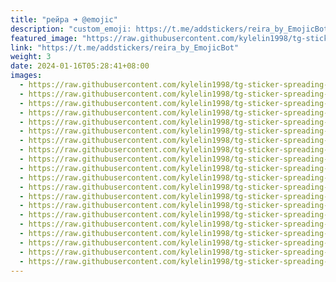 ```yaml
---
title: "рейра ➜ @emojic"
description: "custom_emoji: https://t.me/addstickers/reira_by_EmojicBot"
featured_image: "https://raw.githubusercontent.com/kylelin1998/tg-sticker-spreading-worldwide-images/main/img/363cf7ed-c91d-4718-b700-f22963663046.jpg"
link: "https://t.me/addstickers/reira_by_EmojicBot"
weight: 3
date: 2024-01-16T05:28:41+08:00
images:
  - https://raw.githubusercontent.com/kylelin1998/tg-sticker-spreading-worldwide-images/main/img/363cf7ed-c91d-4718-b700-f22963663046.jpg
  - https://raw.githubusercontent.com/kylelin1998/tg-sticker-spreading-worldwide-images/main/img/f2685242-e6a3-4608-994e-00088f9a4d79.jpg
  - https://raw.githubusercontent.com/kylelin1998/tg-sticker-spreading-worldwide-images/main/img/a7150992-7d62-4328-a4b5-a656b45a35cf.jpg
  - https://raw.githubusercontent.com/kylelin1998/tg-sticker-spreading-worldwide-images/main/img/a88ab14a-3aa2-42c7-89ac-b4153cdd7c11.jpg
  - https://raw.githubusercontent.com/kylelin1998/tg-sticker-spreading-worldwide-images/main/img/0246f79c-c026-454b-a609-47ef80863801.jpg
  - https://raw.githubusercontent.com/kylelin1998/tg-sticker-spreading-worldwide-images/main/img/8c4f8a7d-0d47-4dc7-b9d6-5b465f64cc89.jpg
  - https://raw.githubusercontent.com/kylelin1998/tg-sticker-spreading-worldwide-images/main/img/f7742ffe-7601-4e1a-8348-5a3904263c2f.jpg
  - https://raw.githubusercontent.com/kylelin1998/tg-sticker-spreading-worldwide-images/main/img/5c63ad61-cbd9-4651-8cba-be96b151dfa7.jpg
  - https://raw.githubusercontent.com/kylelin1998/tg-sticker-spreading-worldwide-images/main/img/6e1d4eeb-377a-43e1-8152-798ed95cd707.jpg
  - https://raw.githubusercontent.com/kylelin1998/tg-sticker-spreading-worldwide-images/main/img/ff21b291-66ab-42a5-9344-cd005247787f.jpg
  - https://raw.githubusercontent.com/kylelin1998/tg-sticker-spreading-worldwide-images/main/img/b52ff862-d353-4998-ba96-31e2fc090c1f.jpg
  - https://raw.githubusercontent.com/kylelin1998/tg-sticker-spreading-worldwide-images/main/img/2eca9159-5193-493b-8409-a694a4ead95b.jpg
  - https://raw.githubusercontent.com/kylelin1998/tg-sticker-spreading-worldwide-images/main/img/46c3f1b9-580a-4dec-b6c1-e9f23e0b1647.jpg
  - https://raw.githubusercontent.com/kylelin1998/tg-sticker-spreading-worldwide-images/main/img/029d6a8d-d60b-485b-ad6e-1d2f5eefe952.jpg
  - https://raw.githubusercontent.com/kylelin1998/tg-sticker-spreading-worldwide-images/main/img/86363ab6-0419-4a82-8432-44664629371a.jpg
  - https://raw.githubusercontent.com/kylelin1998/tg-sticker-spreading-worldwide-images/main/img/52f3f283-361d-49ec-b58d-6b99d18e04ce.jpg
  - https://raw.githubusercontent.com/kylelin1998/tg-sticker-spreading-worldwide-images/main/img/50dafc18-ab37-48ef-ad05-f1b9d1ec98a6.jpg
  - https://raw.githubusercontent.com/kylelin1998/tg-sticker-spreading-worldwide-images/main/img/c1c46764-66bb-4926-b3df-aac837e7f158.jpg
  - https://raw.githubusercontent.com/kylelin1998/tg-sticker-spreading-worldwide-images/main/img/e55e947d-7979-43b8-92ba-3ecbb0da38eb.jpg
  - https://raw.githubusercontent.com/kylelin1998/tg-sticker-spreading-worldwide-images/main/img/3b3c094a-19e0-468e-a487-7283de275ea0.jpg
---
```

